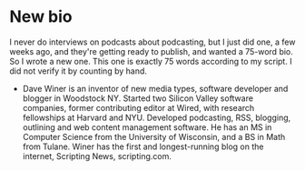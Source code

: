 # New bio
I never do interviews on podcasts about podcasting, but I just did one, a few weeks ago, and they're getting ready to publish, and wanted a 75-word bio. So I wrote a new one. This one is exactly 75 words according to my script. I did not verify it by counting by hand.
* Dave Winer is an inventor of new media types, software developer and blogger in Woodstock NY. Started two Silicon Valley software companies, former contributing editor at Wired, with research fellowships at Harvard and NYU. Developed podcasting, RSS, blogging, outlining and web content management software. He has an MS in Computer Science from the University of Wisconsin, and a BS in Math from Tulane. Winer has the first and longest-running blog on the internet, Scripting News, scripting.com.

